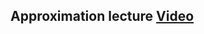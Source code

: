 ## Approximation lecture  [Video](https://www.dropbox.com/s/fca3t8inq1tpmc1/Approximation.mp4?dl=0)
